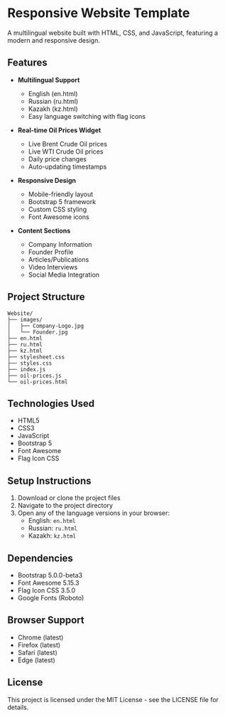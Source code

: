 # Responsive Website Template

A multilingual website built with HTML, CSS, and JavaScript, featuring a modern and responsive design.

## Features

- **Multilingual Support**
  - English (en.html)
  - Russian (ru.html)
  - Kazakh (kz.html)
  - Easy language switching with flag icons

- **Real-time Oil Prices Widget**
  - Live Brent Crude Oil prices
  - Live WTI Crude Oil prices
  - Daily price changes
  - Auto-updating timestamps

- **Responsive Design**
  - Mobile-friendly layout
  - Bootstrap 5 framework
  - Custom CSS styling
  - Font Awesome icons

- **Content Sections**
  - Company Information
  - Founder Profile
  - Articles/Publications
  - Video Interviews
  - Social Media Integration

## Project Structure

```
Website/
├── images/
│   ├── Company-Logo.jpg
│   └── Founder.jpg
├── en.html
├── ru.html
├── kz.html
├── stylesheet.css
├── styles.css
├── index.js
├── oil-prices.js
└── oil-prices.html
```

## Technologies Used

- HTML5
- CSS3
- JavaScript
- Bootstrap 5
- Font Awesome
- Flag Icon CSS

## Setup Instructions

1. Download or clone the project files
2. Navigate to the project directory
3. Open any of the language versions in your browser:
   - English: `en.html`
   - Russian: `ru.html`
   - Kazakh: `kz.html`

## Dependencies

- Bootstrap 5.0.0-beta3
- Font Awesome 5.15.3
- Flag Icon CSS 3.5.0
- Google Fonts (Roboto)

## Browser Support

- Chrome (latest)
- Firefox (latest)
- Safari (latest)
- Edge (latest)

## License

This project is licensed under the MIT License - see the LICENSE file for details.
